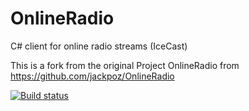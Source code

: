 # OnlineRadio
C# client for online radio streams (IceCast)

This is a fork from the original Project OnlineRadio from https://github.com/jackpoz/OnlineRadio


[![Build status](https://ci.appveyor.com/api/projects/status/k468h5mmtrjhl2fk?svg=true)](https://ci.appveyor.com/project/nastymorbol/onlineradio)
